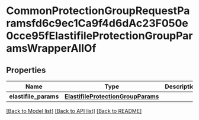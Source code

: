 # CommonProtectionGroupRequestParamsfd6c9ec1Ca9f4d6dAc23F050e0cce95fElastifileProtectionGroupParamsWrapperAllOf


## Properties
Name | Type | Description | Notes
------------ | ------------- | ------------- | -------------
**elastifile_params** | [**ElastifileProtectionGroupParams**](ElastifileProtectionGroupParams.md) |  | [optional] 

[[Back to Model list]](../README.md#documentation-for-models) [[Back to API list]](../README.md#documentation-for-api-endpoints) [[Back to README]](../README.md)


